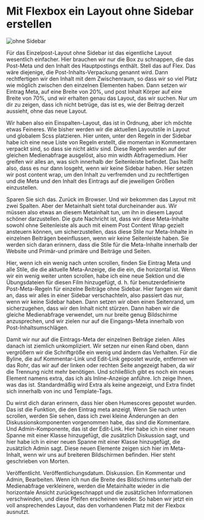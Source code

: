 # Mit Flexbox ein Layout ohne Sidebar erstellen

![ohne Sidebar](/ressourcen/images/screenshots/flexbox-post-content.png)

Für das Einzelpost-Layout ohne Sidebar ist das eigentliche Layout wesentlich einfacher. Hier brauchen wir nur die Box zu schnappen, die das Post-Meta und den Inhalt des Hauptpostings enthält. Stell das auf Flex. Das wäre diejenige, die Post-Inhalts-Verpackung genannt wird. Dann rechtfertigen wir den Inhalt mit dem Zwischenraum, so dass wir so viel Platz wie möglich zwischen den einzelnen Elementen haben. Dann setzen wir Eintrag Meta, auf eine Breite von 20%, und post Inhalt Körper auf eine Breite von 70%, und wir erhalten genau das Layout, das wir suchen. Nur um dir zu zeigen, dass ich nicht betrüge, das ist es, wie der Beitrag derzeit aussieht, ohne das neue Layout.

Wir haben also ein Einspalten-Layout, das ist in Ordnung, aber ich möchte etwas Feineres. Wie bisher werden wir die aktuellen Layoutstile in Layout und globalem Scss platzieren. Hier unten, unter den Regeln in der Sidebar habe ich eine neue Liste von Regeln erstellt, die momentan in Kommentaren verpackt sind, so dass sie nicht aktiv sind. Diese Regeln werden auf der gleichen Medienabfrage ausgelöst, also min width Abfragemedium. Hier greifen wir alles an, was sich innerhalb der Seitenleiste befindet. Das heißt also, dass es nur dann losgeht, wenn wir keine Sidebar haben. Hier setzen wir post content wrap, um den Inhalt zu verfremden und zu rechtfertigen und die Meta und den Inhalt des Eintrags auf die jeweiligen Größen einzustellen.

Sparen Sie sich das. Zurück im Browser. Und wir bekommen das Layout mit zwei Spalten. Aber der Metainhalt sieht total durcheinander aus. Wir müssen also etwas an diesem Metainhalt tun, um ihn in diesem Layout schöner darzustellen. Die gute Nachricht ist, dass wir diese Meta-Inhalte sowohl ohne Seitenleiste als auch mit einem Post Content Wrap gezielt ansteuern können, um sicherzustellen, dass diese Stile nur Meta-Inhalte in einzelnen Beiträgen beeinflussen, wenn wir keine Seitenleiste haben. Sie werden sich daran erinnern, dass die Stile für die Meta-Inhalte innerhalb der Website und Primär-und primäre und Beiträge und Seiten.

Hier, wenn ich ein wenig nach unten scrollen, finden Sie Eintrag Meta und alle Stile, die die aktuelle Meta-Anzeige, die die ein, die horizontal ist. Wenn wir ein wenig weiter unten scrollen, habe ich eine neue Sektion und die Übungsdateien für diesen Film hinzugefügt, d. h. für benutzerdefinierte Post-Meta-Regeln für einzelne Beiträge ohne Sidebar. Hier fangen wir damit an, dass wir alles in einer Sidebar verschachteln, also passiert das nur, wenn wir keine Sidebar haben. Dann setzen wir oben einen Seitenrand, um sicherzugehen, dass wir den Inhalt nicht stürzen. Dann haben wir die gleiche Medienabfrage verwendet, um nur breite genug Bildschirme anzusprechen, und wir zielen nur auf die Eingangs-Meta innerhalb von Post-Inhaltsumschlägen.

Damit wir nur auf die Eintrags-Meta der einzelnen Beiträge zielen. Alles danach ist ziemlich unkompliziert. Wir setzen nur einen Rand oben, dann vergrößern wir die Schriftgröße ein wenig und ändern das Verhalten. Für die Byline, die auf Kommentar-Link und Edit-Link gepostet wurde, entfernen wir das Rohr, das wir auf der linken oder rechten Seite angezeigt haben, da wir die Trennung nicht mehr benötigen. Und schließlich gibt es noch ein neues Element namens extra, das ich als Inline-Anzeige anführe. Ich zeige Ihnen, was das ist. Standardmäßig wird Extra als keine angezeigt, und Extra findet sich innerhalb von inc und Template-Tags.

Du wirst dich daran erinnern, dass hier oben Humescores gepostet wurden. Das ist die Funktion, die den Eintrag meta anzeigt. Wenn Sie nach unten scrollen, werden Sie sehen, dass ich zwei kleine Änderungen an den Diskussionskomponenten vorgenommen habe, das sind die Kommentare. Und Admin-Komponente, das ist der Edit-Link. Hier habe ich in einer neuen Spanne mit einer Klasse hinzugefügt, die zusätzlich Diskussion sagt, und hier habe ich in einer neuen Spanne mit einer Klasse hinzugefügt, die zusätzlich Admin sagt. Diese neuen Elemente zeigen sich hier im Meta-Inhalt, wenn wir uns auf breiteren Bildschirmen befinden. Hier steht geschrieben von Morten.

Veröffentlicht. Veröffentlichungsdatum. Diskussion. Ein Kommentar und Admin, Bearbeiten. Wenn ich nun die Breite des Bildschirms unterhalb der Medienabfrage verkleinere, werden die Metainhalte wieder in die horizontale Ansicht zurückgeschnappt und die zusätzlichen Informationen verschwinden, und diese Pfeifen erscheinen wieder. So haben wir jetzt ein voll ansprechendes Layout, das den vorhandenen Platz mit der Flexbox ausnutzt.
